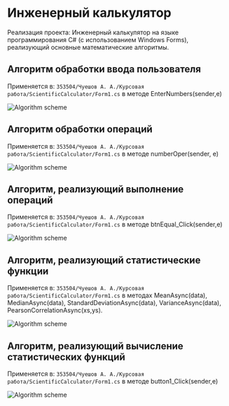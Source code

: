 # Инженерный калькулятор

Реализация проекта: Инженерный калькулятор на языке программирования C# (с использованием Windows Forms), реализующий основные математические алгоритмы. 

## Алгоритм обработки ввода пользователя

Применяется в: `353504/Чуешов А. А./Курсовая работа/ScientificСalculator/Form1.cs` в методе EnterNumbers(sender,e)

![Algorithm scheme](schemes/1.png)


## Алгоритм обработки операций

Применяется в: `353504/Чуешов А. А./Курсовая работа/ScientificСalculator/Form1.cs` в методе numberOper(sender, e)

![Algorithm scheme](schemes/2.png)

## Алгоритм, реализующий выполнение операций

Применяется в: `353504/Чуешов А. А./Курсовая работа/ScientificСalculator/Form1.cs` в методе btnEqual_Click(sender,e)

![Algorithm scheme](schemes/3.png)

## Алгоритм, реализующий статистические функции

Применяется в: `353504/Чуешов А. А./Курсовая работа/ScientificСalculator/Form1.cs` в методах MeanAsync(data), MedianAsync(data), StandardDeviationAsync(data), VarianceAsync(data), PearsonCorrelationAsync(xs,ys).

![Algorithm scheme](schemes/4.png)

## Алгоритм, реализующий вычисление статистических функций

Применяется в: `353504/Чуешов А. А./Курсовая работа/ScientificСalculator/Form1.cs` в методе button1_Click(sender,e)

![Algorithm scheme](schemes/5.png)
